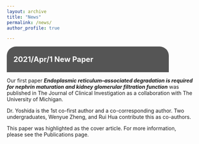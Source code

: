 ```yaml
---
layout: archive
title: "News"
permalink: /news/
author_profile: true

---
```

<html>
<head>
<meta name="viewport" content="width=device-width, initial-scale=1">
<style>
.li {
  background-color: #555;
  color: white;
  padding: 3px 18px;
  width: 80%;
  border: none;
  text-align: left;
  outline: none;
  font-size: 20px;
  border-radius: 25px 25px 0 0 ;
}

.content {
  background-color: #f1f1f1;
  padding: 10px 18px;
  width: 80%;
  border: none;
  text-align: left;
  outline: none;
  font-size: 18px;
  border-radius: 0 0 25px 25px;
}

</style>
</head>

<body>
<div class="li"><p><b>2021/Apr/1 New Paper</b></p></div>
<div class="content">
  <p>Our first paper <b><i>Endoplasmic reticulum–associated degradation is required for nephrin maturation and kidney glomerular filtration function</i></b> was published in The Journal of Clinical Investigation as a collaboration with The University of Michigan.</p> 
  <p>Dr. Yoshida is the 1st co-first author and a co-corresponding author. Two undergraduates, Wenyue Zheng, and Rui Hua contribute this as co-authors.</p> 
  <p>This paper was highlighted as the cover article. For more information, please see the Publications page.</p>
</div>

</body>
</html>

